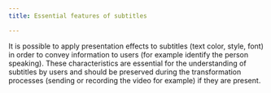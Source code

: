 ```yaml
---
title: Essential features of subtitles

---
```


It is possible to apply presentation effects to subtitles (text color, style, font) in order to convey information to users (for example identify the person speaking). These characteristics are essential for the understanding of subtitles by users and should be preserved during the transformation processes (sending or recording the video for example) if they are present.